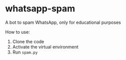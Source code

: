 # whatsapp-spam
A bot to spam WhatsApp, only for educational purposes  
  
How to use:
1. Clone the code
2. Activate the virtual environment
3. Run ```spam.py```
